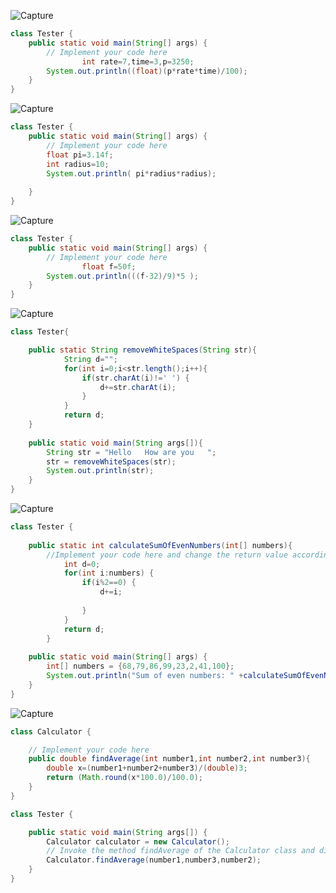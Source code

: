 ![Capture](https://user-images.githubusercontent.com/105406807/168093235-4c677dcb-a59c-4c15-8431-c2c5f4c9dc93.PNG)
```java
class Tester {
	public static void main(String[] args) {
		// Implement your code here 
				int rate=7,time=3,p=3250;
		System.out.println((float)(p*rate*time)/100);
	}
}


```

![Capture](https://user-images.githubusercontent.com/105406807/168097613-1b1ad2bf-4027-4c0f-8ea7-c62155d20621.PNG)
```java
class Tester {
	public static void main(String[] args) {
		// Implement your code here 
		float pi=3.14f;
		int radius=10;	
		System.out.println( pi*radius*radius);
		
	}
}


```
![Capture](https://user-images.githubusercontent.com/105406807/168098599-7c5b1dc1-8dd3-4290-b5b5-fa8c6795f506.PNG)
```java
class Tester {
	public static void main(String[] args) {
		// Implement your code here 
				float f=50f;
		System.out.println(((f-32)/9)*5 );
	}
}
```
![Capture](https://user-images.githubusercontent.com/105406807/168269630-b9ec96db-f007-4330-81e2-ce7e3d52780b.PNG)
```java
class Tester{

    public static String removeWhiteSpaces(String str){
 	    	String d="";
	        for(int i=0;i<str.length();i++){
	            if(str.charAt(i)!=' ') {
	            	d+=str.charAt(i);
	            }
	        }
	        return d;
    }
	
	public static void main(String args[]){
		String str = "Hello   How are you   ";
		str = removeWhiteSpaces(str);
		System.out.println(str);
	}
}
```
![Capture](https://user-images.githubusercontent.com/105406807/168270880-1e51ccbe-133e-4674-85f9-873ec5a78ad6.PNG)
```java
class Tester {
    
    public static int calculateSumOfEvenNumbers(int[] numbers){
        //Implement your code here and change the return value accordingly
        	int d=0;
	    	for(int i:numbers) {
	    		if(i%2==0) {
	    			d+=i;
	    			
	    		}
	    	}
	        return d;
	    }
    
	public static void main(String[] args) {
		int[] numbers = {68,79,86,99,23,2,41,100};
		System.out.println("Sum of even numbers: " +calculateSumOfEvenNumbers(numbers));
	}
}
```

![Capture](https://user-images.githubusercontent.com/105406807/168306248-c46fc0e7-c56a-46a8-a42d-5e5717d57b70.PNG)
```java
class Calculator {

	// Implement your code here
	public double findAverage(int number1,int number2,int number3){
	    double x=(number1+number2+number3)/(double)3;
	    return (Math.round(x*100.0)/100.0);
	}
}

class Tester {

	public static void main(String args[]) {
		Calculator calculator = new Calculator();
		// Invoke the method findAverage of the Calculator class and display the average
		Calculator.findAverage(number1,number3,number2);
	}
}
```

